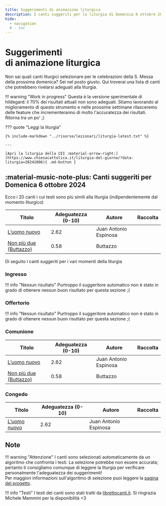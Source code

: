 ```yaml
---
title: Suggerimenti di animazione liturgica
description: I canti suggeriti per la liturgia di Domenica 6 ottobre 2024 
hide:
  - navigation
  # - toc
---
```


# **Suggerimenti**<br>di animazione liturgica

Non sai quali canti liturgici selezionare per le celebrazioni della S. Messa della prossima domenica? Sei nel posto giusto. Qui troverai una lista di canti che potrebbero rivelarsi adeguati alla liturgia.

!!! warning "Work in progress"
    Questa è la versione sperimentale di hildegard: il 70% dei risultati attuali non sono adeguati. Stiamo lavorando al miglioramento di questo strumento e nelle prossime settimane rilasceremo delle feature che incrementeranno di molto l'accuratezza dei risultati. Ritorna tra un po' ;) 
    
??? quote "Leggi la liturgia"

    {% include-markdown "../risorse/lezionari/liturgia-latest.txt" %}

    ---

    [Apri la liturgia della CEI :material-arrow-right:](https://www.chiesacattolica.it/liturgia-del-giorno/?data-liturgia=20241006){ .md-button }

## :material-music-note-plus: Canti suggeriti per Domenica 6 ottobre 2024

Ecco i 20 canti i cui testi sono più simili alla liturgia (indipendentemente dal momento liturgico)

| Titolo | Adeguatezza (0-10) | Autore | Raccolta |
| --- | --- | --- | --- |
| [L’uomo nuovo](https://www.librettocanti.it/mod_canti_gestione#!canto/vedi/268) | 2.62 | Juan Antonio Espinosa |  |
| [Non più due (Buttazzo)](https://www.librettocanti.it/mod_canti_gestione#!canto/vedi/1467) | 0.58 | Buttazzo |  |

Di seguito i canti suggeriti per i vari momenti della liturgia

### Ingresso

!!! info "Nessun risultato"
    Purtroppo il suggeritore automatico non è stato in grado di ottenere nessun buon risultato per questa sezione ;(

### Offertorio

!!! info "Nessun risultato"
    Purtroppo il suggeritore automatico non è stato in grado di ottenere nessun buon risultato per questa sezione ;(

### Comunione
| Titolo | Adeguatezza (0-10) | Autore | Raccolta |
| --- | --- | --- | --- |
| [L’uomo nuovo](https://www.librettocanti.it/mod_canti_gestione#!canto/vedi/268) | 2.62 | Juan Antonio Espinosa |  |
| [Non più due (Buttazzo)](https://www.librettocanti.it/mod_canti_gestione#!canto/vedi/1467) | 0.58 | Buttazzo |  |

### Congedo
| Titolo | Adeguatezza (0-10) | Autore | Raccolta |
| --- | --- | --- | --- |
| [L’uomo nuovo](https://www.librettocanti.it/mod_canti_gestione#!canto/vedi/268) | 2.62 | Juan Antonio Espinosa |  |

## Note
!!! warning "Attenzione"
    I canti sono selezionati automaticamente da un algoritmo che confronta i testi. La selezione potrebbe non essere accurata; pertanto ti consigliamo comunque di leggere la liturgia per verificare personalmente l'adeguatezza dei suggerimenti!<br>Per maggiori informazioni sull'algoritmo di selezione puoi leggere la [pagina del progetto](https://hildegard.it/progetto/).

!!! info "Testi"
    I testi dei canti sono stati tratti da [librettocanti.it](https://www.librettocanti.it/). Si ringrazia Michele Mammini per la disponibilità <3


